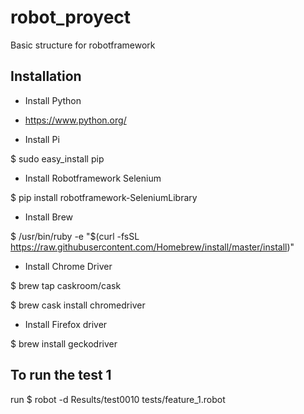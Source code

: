 # robot_proyect
Basic structure for robotframework

## Installation
 
- Install Python

* https://www.python.org/

- Install Pi 

$ sudo easy_install pip

- Install Robotframework Selenium

$ pip install robotframework-SeleniumLibrary

- Install Brew

$ /usr/bin/ruby -e "$(curl -fsSL https://raw.githubusercontent.com/Homebrew/install/master/install)"

- Install Chrome Driver

$ brew tap caskroom/cask

$ brew cask install chromedriver

- Install Firefox driver

$ brew install geckodriver
 
## To run the test 1
 
run $ robot -d Results/test0010 tests/feature_1.robot
